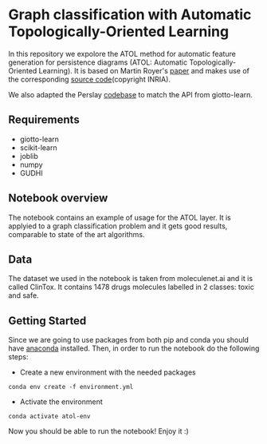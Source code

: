# Graph classification with Automatic Topologically-Oriented Learning

In this repository we expolore the ATOL method for automatic feature generation for persistence diagrams (ATOL: Automatic Topologically-Oriented Learning). It is based on Martin Royer's [paper](https://arxiv.org/pdf/1909.13472.pdf) and makes use of  the corresponding [source code](https://github.com/martinroyer/atol)(copyright INRIA). 

We also adapted the Perslay [codebase](https://github.com/MathieuCarriere/perslay) to match the API from giotto-learn.


## Requirements
  * giotto-learn
  * scikit-learn
  * joblib
  * numpy
  * GUDHI
 
 ## Notebook overview
 The notebook contains an example of usage for the ATOL layer. It is applyied 
 to a graph classification problem and it gets good results, comparable to 
 state of the art algorithms. 
 
 ## Data
 The dataset we used in the notebook is taken from moleculenet.ai 
 and it is called ClinTox. It contains 1478 drugs molecules labelled in 2 classes: 
 toxic and safe.
 
 ## Getting Started
 Since we are going to use packages from both pip and conda you should have 
 [anaconda](https://www.anaconda.com/distribution/?gclid=Cj0KCQiAvJXxBRCeARIsAMSkApqg-qkK5wu2lEGCutGt3Oy0j2GT21HsFtmPyD6Il6VhOVKbPnNM_y8aAu3qEALw_wcB) 
 installed. Then, in order to run the notebook do the following steps:
 
 - Create a new environment with the needed packages
 
 ``conda env create -f environment.yml``

 - Activate the environment
 
 ``conda activate atol-env``
 
 Now you should be able to run the notebook! Enjoy it :) 

